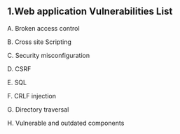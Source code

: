 <b><h2>1.Web application Vulnerabilities List</b></h2>

A. Broken access control

B. Cross site Scripting

C. Security misconfiguration

D. CSRF

E. SQL

F. CRLF injection

G. Directory traversal

H. Vulnerable and outdated components
